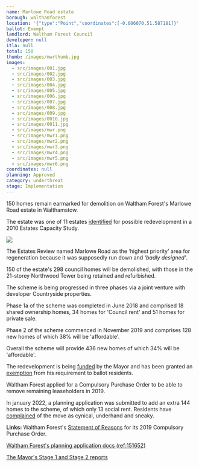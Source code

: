 ```yaml
---
name: Marlowe Road estate
borough: walthamforest
location: '{"type":"Point","coordinates":[-0.006070,51.587181]}'
ballot: Exempt
landlord: Waltham Forest Council
developer: null
itla: null
total: 150
thumb: /images/mwrthumb.jpg
images:
  - src/images/001.jpg
  - src/images/002.jpg
  - src/images/003.jpg
  - src/images/004.jpg
  - src/images/005.jpg
  - src/images/006.jpg
  - src/images/007.jpg
  - src/images/008.jpg
  - src/images/009.jpg
  - src/images/0010.jpg
  - src/images/0011.jpg
  - src/images/mwr.png
  - src/images/mwr1.png
  - src/images/mwr2.png
  - src/images/mwr3.png
  - src/images/mwr4.png
  - src/images/mwr5.png
  - src/images/mwr6.png
coordinates: null
planning: Approved
category: underthreat
stage: Implementation
---
```

150 homes remain earmarked for demolition on Waltham Forest's Marlowe Road estate in Walthamstow.

The estate was one of 11 estates [identified](https://democracy.walthamforest.gov.uk/documents/s10654/4.2.%20LSP%20report%20-%20Estates%20Review.pdf) for possible redevelopment in a 2010 Estates Capacity Study.

<img src="/images/11estates.png" class="img-fluid rounded img-thumbnail">

The Estates Review named Marlowe Road as the ‘highest priority’ area for regeneration because it was supposedly run down and _‘badly designed’_.

150 of the estate's 298 council homes will be demolished, with those in the 21-storey Northwood Tower being retained and refurbished.

The scheme is being progressed in three phases via a joint venture with developer Countryside properties. 

Phase 1a of the scheme was completed in June 2018 and comprised 18 shared ownership homes, 34 homes for 'Council rent' and 51 homes for private sale. 

Phase 2 of the scheme commenced in November 2019 and comprises 128 new homes of which 38% will be 'affordable'.

Overall the scheme will provide 436 new homes of which 34% will be 'affordable'.

The redevelopment is being [funded](/approved/funding) by the Mayor and has been granted an [exemption](/approved/ballotrequirements) from his requirement to ballot residents.

Waltham Forest applied for a Compulsory Purchase Order to be able to remove remaining leaseholders in 2019. 

In january 2022, a planning application was submitted to add an extra 144 homes to the scheme, of which only 13 social rent. Residents have [complained](https://www.yellowad.co.uk/residents-fury-over-proposed-changes-to-walthamstow-housing-blocks-plan/) of the move as cynical, underhand and sneaky.

__Links:__
Waltham Forest's [Statement of Reasons](/images/MarloweRdCPO.pdf) for its 2019 Compulsory Purchase Order.

[Waltham Forest's planning application docs (ref:151652)](https://planning.walthamforest.gov.uk/planning/search-applications?civica.query.FullTextSearch=151652#VIEW?RefType=APPPlanCase&KeyText=151652)

[The Mayor's Stage 1 and Stage 2 reports](https://gla.force.com/pr/s/planning-application/a0i4J0000003TaCQAU/20163106as2?tabset-c2f3b=2)

